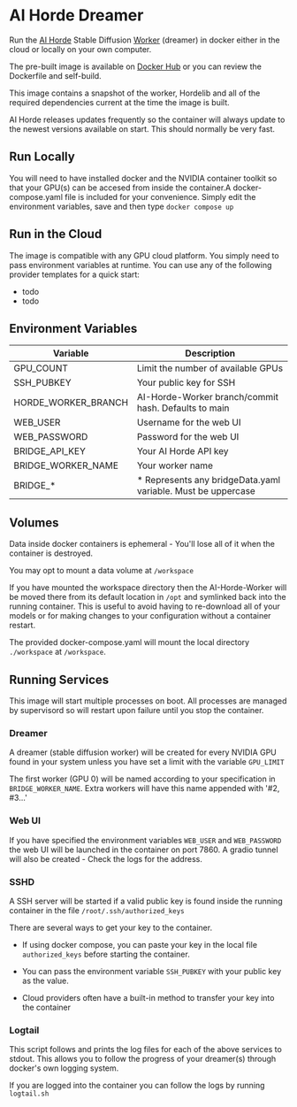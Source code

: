 # AI Horde Dreamer

Run the [AI Horde](https://aihorde.net) Stable Diffusion [Worker](https://github.com/Haidra-Org/AI-Horde-Worker)  (dreamer) in docker either in the cloud or locally on your own computer.

The pre-built image is available on [Docker Hub](https://hub.docker.com/r/dynamedia/ai-horde-dreamer) or you can review the Dockerfile and self-build.

This image contains a snapshot of the worker, Hordelib and all of the required dependencies current at the time the image is built.

AI Horde releases updates frequently so the container will always update to the newest versions available on start. This should normally be very fast.


## Run Locally

You will need to have installed docker and the NVIDIA container toolkit so that your GPU(s) can be accesed from inside the container.A docker-compose.yaml file is included for your convenience. Simply edit the environment variables, save and then type `docker compose up`

## Run in the Cloud

The image is compatible with any GPU cloud platform. You simply need to pass environment variables at runtime. You can use any of the following provider templates for a quick start:
- todo
- todo


## Environment Variables

| Variable            | Description |
| ------------------- | ----------- |
| GPU_COUNT           | Limit the number of available GPUs |
| SSH_PUBKEY          | Your public key for SSH |
| HORDE_WORKER_BRANCH | AI-Horde-Worker branch/commit hash. Defaults to main |
| WEB_USER            | Username for the web UI |
| WEB_PASSWORD        | Password for the web UI |
| BRIDGE_API_KEY      | Your AI Horde API key |
| BRIDGE_WORKER_NAME  | Your worker name |
| BRIDGE_*            | * Represents any bridgeData.yaml variable. Must be uppercase |

## Volumes

Data inside docker containers is ephemeral - You'll lose all of it when the container is destroyed.

You may opt to mount a data volume at `/workspace`

If you have mounted the workspace directory then the AI-Horde-Worker will be moved there from its default location in `/opt` and symlinked back into the running container. This is useful to avoid having to re-download all of your models or for making changes to your configuration without a container restart.

The provided docker-compose.yaml will mount the local directory `./workspace` at `/workspace`.

## Running Services

This image will start multiple processes on boot. All processes are managed by supervisord so will restart upon failure until you stop the container.

### Dreamer

A dreamer (stable diffusion worker) will be created for every NVIDIA GPU found in your system unless you have set a limit with the variable `GPU_LIMIT`

The first worker (GPU 0) will be named according to your specification in `BRIDGE_WORKER_NAME`. Extra workers will have this name appended with '#2, #3...'

### Web UI

If you have specified the environment variables `WEB_USER` and `WEB_PASSWORD` the web UI will be launched in the container on port 7860. A gradio tunnel will also be created - Check the logs for the address.

### SSHD

A SSH server will be started if a valid public key is found inside the running container in the file `/root/.ssh/authorized_keys`

There are several ways to get your key to the container.

- If using docker compose, you can paste your key in the local file `authorized_keys` before starting the container.
 
- You can pass the environment variable `SSH_PUBKEY` with your public key as the value.
- Cloud providers often have a built-in method to transfer your key into the container
 

### Logtail

This script follows and prints the log files for each of the above services to stdout. This allows you to follow the progress of your dreamer(s) through docker's own logging system.

If you are logged into the container you can follow the logs by running `logtail.sh`





